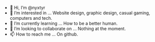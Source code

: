- 👋 Hi, I’m @nyxtyr
- 👀 I’m interested in ... Website design, graphic design, casual gaming, computers and tech.
- 🌱 I’m currently learning ... How to be a better human.
- 💞️ I’m looking to collaborate on ... Nothing at the moment.
- 📫 How to reach me ... On github.

<!---
nyxtyr/nyxtyr is a ✨ special ✨ repository because its `README.md` (this file) appears on your GitHub profile.
You can click the Preview link to take a look at your changes.
--->
